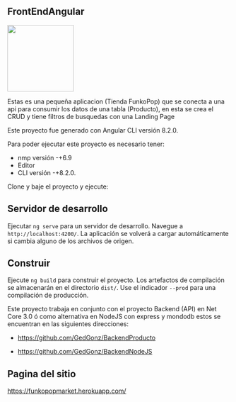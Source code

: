   <p align="right"><h2> FrontEndAngular</h2> <img src="http://popvinyls.com/wp-content/uploads/2017/10/Pop-logo.png" width="150"/></p>                            




Estas es una pequeña aplicacion (Tienda FunkoPop) que se conecta a una api para consumir los datos de una tabla (Producto), en esta se crea el CRUD y tiene filtros de busquedas con una Landing Page 

Este proyecto fue generado con Angular CLI versión 8.2.0.

Para poder ejecutar este proyecto es necesario tener:

+ nmp versión -+6.9 <br>
+ Editor <br>
+ CLI versión -+8.2.0.<br>

Clone y baje el proyecto y ejecute:

## Servidor de desarrollo

Ejecutar `ng serve` para un servidor de desarrollo. Navegue a `http://localhost:4200/`. La aplicación se volverá a cargar automáticamente si cambia alguno de los archivos de origen.

## Construir

Ejecute `ng build` para construir el proyecto. Los artefactos de compilación se almacenarán en el directorio `dist/`. Use el indicador `--prod` para una compilación de producción.

Este proyecto trabaja en conjunto con el proyecto Backend (API) en Net Core 3.0 ó como alternativa en NodeJS con express y mondodb estos se encuentran en las siguientes direcciones:

+ https://github.com/GedGonz/BackendProducto

+ https://github.com/GedGonz/BackendNodeJS


## Pagina del sitio

https://funkopopmarket.herokuapp.com/
